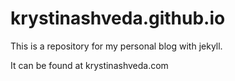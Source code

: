 krystinashveda.github.io
========================
This is a repository for my personal blog with jekyll.

It can be found at krystinashveda.com
